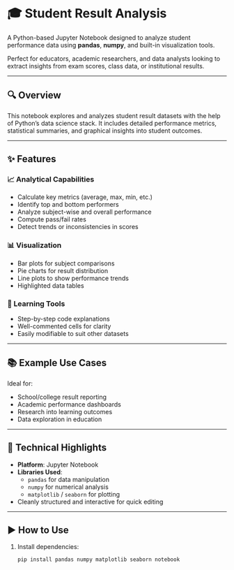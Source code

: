 # 🎓 Student Result Analysis

A Python-based Jupyter Notebook designed to analyze student performance data using **pandas**, **numpy**, and built-in visualization tools.

Perfect for educators, academic researchers, and data analysts looking to extract insights from exam scores, class data, or institutional results.

---

## 🔍 Overview

This notebook explores and analyzes student result datasets with the help of Python’s data science stack. It includes detailed performance metrics, statistical summaries, and graphical insights into student outcomes.

---

## ✨ Features

### 📈 Analytical Capabilities
- Calculate key metrics (average, max, min, etc.)
- Identify top and bottom performers
- Analyze subject-wise and overall performance
- Compute pass/fail rates
- Detect trends or inconsistencies in scores

### 📊 Visualization
- Bar plots for subject comparisons
- Pie charts for result distribution
- Line plots to show performance trends
- Highlighted data tables

### 🧠 Learning Tools
- Step-by-step code explanations
- Well-commented cells for clarity
- Easily modifiable to suit other datasets

---

## 📚 Example Use Cases

Ideal for:
- School/college result reporting
- Academic performance dashboards
- Research into learning outcomes
- Data exploration in education

---

## 🔧 Technical Highlights

- **Platform**: Jupyter Notebook
- **Libraries Used**:
  - `pandas` for data manipulation
  - `numpy` for numerical analysis
  - `matplotlib` / `seaborn` for plotting
- Cleanly structured and interactive for quick editing

---

## ▶️ How to Use

1. Install dependencies:
   ```bash
   pip install pandas numpy matplotlib seaborn notebook
